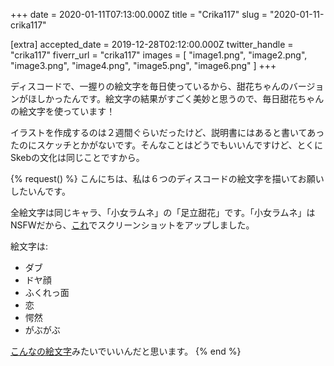 +++
date = 2020-01-11T07:13:00.000Z
title = "Crika117"
slug = "2020-01-11-crika117"

[extra]
accepted_date = 2019-12-28T02:12:00.000Z
twitter_handle = "crika117"
fiverr_url = "crika117"
images = [
  "image1.png",
  "image2.png",
  "image3.png",
  "image4.png",
  "image5.png",
  "image6.png"
]
+++

ディスコードで、一握りの絵文字を毎日使っているから、甜花ちゃんのバージョンがほしかったんです。絵文字の結果がすごく美妙と思うので、毎日甜花ちゃんの絵文字を使っています！

イラストを作成するのは２週間ぐらいだったけど、説明書にはあると書いてあったのにスケッチとかがないです。そんなことはどうでもいいんですけど、とくにSkebの文化は同じことですから。

{% request() %}
こんにちは、私は６つのディスコードの絵文字を描いてお願いしたいんです。

全絵文字は同じキャラ、「小女ラムネ」の「足立甜花」です。「小女ラムネ」はNSFWだから、[これ](https://imgur.com/a/aql1JnX)でスクリーンショットをアップしました。

絵文字は:
- ダブ
- ドヤ顔
- ふくれっ面
- 恋
- 愕然
- がぶがぶ 

[こんなの絵文字](https://i.imgur.com/5A8LqSU.jpg)みたいでいいんだと思います。
{% end %}